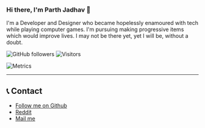 ### Hi there, I'm Parth Jadhav 👋

I'm a Developer and Designer who became hopelessly enamoured with tech while playing computer games. I'm pursuing making progressive items which would improve lives. I may not be there yet, yet I will be, without a doubt.

![GitHub followers](https://img.shields.io/github/followers/ParthJadhav?label=Follow&style=social)
![Visitors](https://visitor-badge.glitch.me/badge?page_id=Parth-Jadhav)

![Metrics](https://metrics.lecoq.io/ParthJadhav)

<hr>

## 📞 Contact

 - [Follow me on Github](https://github.com/ParthJadhav)
 - [Reddit](https://www.reddit.com/user/ParthJadhav)
 - [Mail me](mailto:Jadhavparth99@gmail.com)
